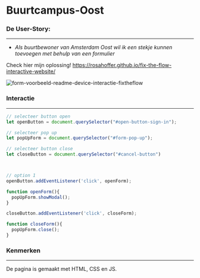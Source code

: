 # Buurtcampus-Oost

### De User-Story:

***

* _Als buurtbewoner van Amsterdam Oost wil ik een stekje kunnen toevoegen met behulp van een formulier_

Check hier mijn oplossing! https://rosahoffer.github.io/fix-the-flow-interactive-website/

![form-voorbeeld-readme-device-interactie-fixtheflow](https://user-images.githubusercontent.com/112861375/208641086-d92d03b6-5140-4b1b-85c1-2988b3eae789.png)

### Interactie

***

```js
// selecteer button open
let openButton = document.querySelector("#open-button-sign-in");

// selecteer pop up
let popUpForm = document.querySelector("#form-pop-up");

// selecteer button close
let closeButton = document.querySelector("#cancel-button")



// option 1
openButton.addEventListener('click', openForm);

function openForm(){
  popUpForm.showModal();
}

closeButton.addEventListener('click', closeForm);

function closeForm(){
  popUpForm.close();
}

```


### Kenmerken

***

De pagina is gemaakt met HTML, CSS en JS.


